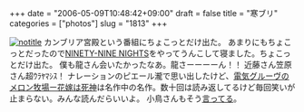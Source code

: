 +++
date = "2006-05-09T10:48:42+09:00"
draft = false
title = "寒ブリ"
categories = ["photos"]
slug = "1813"
+++

<a href="http://www.flickr.com/photos/h-b-k-r/140978605" target="_blank"><img src="http://static.flickr.com/55/140978605_706b681c03.jpg" class="photoen" alt="notitle"  /></a>
カンブリア宮殿という番組にちょこっとだけ出た。
あまりにもちょこっとだったので<a href="http://www.n3-game.jp/n3_flash.html" target="_blank">NINETY-NINE NIGHTS</a>をやってうんこして寝ました。ちょこっとだけ出た。
僕も龍さん会いたかったなあ。龍さーーーーん！！
近藤さん笠原さん超ｳﾗﾔﾏｼｽ！
ナレーションのピエール瀧で思い出したけど、<a href="http://booklog.jp/asin/4947599936" target="_blank">電気グルーヴのメロン牧場ー花嫁は死神</a>は名作中の名作。数十回は読み返してるけど毎回笑いが止まらない。みんな読んだらいいよ。
小鳥さんもそう<a href="http://coolsummer.typepad.com/kotori/2005/04/post_5.html" target="_blank">言ってる</a>。
